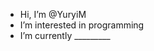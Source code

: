 -  Hi, I’m @YuryiM
-  I’m interested in programming
-  I’m currently _________

<!---
YuryiM/YuryiM is a ✨ special ✨ repository because its `README.md` (this file) appears on your GitHub profile.
You can click the Preview link to take a look at your changes.
--->
